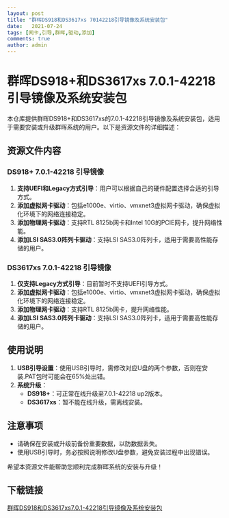```yaml
---
layout: post
title: "群晖DS918和DS3617xs 70142218引导镜像及系统安装包"
date:   2021-07-24
tags: [网卡,引导,群晖,驱动,添加]
comments: true
author: admin
---
```

# 群晖DS918+和DS3617xs 7.0.1-42218引导镜像及系统安装包

本仓库提供群晖DS918+和DS3617xs的7.0.1-42218引导镜像及系统安装包，适用于需要安装或升级群晖系统的用户。以下是资源文件的详细描述：

## 资源文件内容

### DS918+ 7.0.1-42218 引导镜像
1. **支持UEFI和Legacy方式引导**：用户可以根据自己的硬件配置选择合适的引导方式。
2. **添加虚拟网卡驱动**：包括e1000e、virtio、vmxnet3虚拟网卡驱动，确保虚拟化环境下的网络连接稳定。
3. **添加物理网卡驱动**：支持RTL 8125b网卡和Intel 10G的PCIE网卡，提升网络性能。
4. **添加LSI SAS3.0阵列卡驱动**：支持LSI SAS3.0阵列卡，适用于需要高性能存储的用户。

### DS3617xs 7.0.1-42218 引导镜像
1. **仅支持Legacy方式引导**：目前暂时不支持UEFI引导方式。
2. **添加虚拟网卡驱动**：包括e1000e、virtio、vmxnet3虚拟网卡驱动，确保虚拟化环境下的网络连接稳定。
3. **添加物理网卡驱动**：支持RTL 8125b网卡，提升网络性能。
4. **添加LSI SAS3.0阵列卡驱动**：支持LSI SAS3.0阵列卡，适用于需要高性能存储的用户。

## 使用说明

1. **USB引导设置**：使用USB引导时，需修改对应U盘的两个参数，否则在安装.PAT包时可能会在65%处出错。
2. **系统升级**：
   - **DS918+**：可正常在线升级至7.0.1-42218 up2版本。
   - **DS3617xs**：暂不能在线升级，需离线安装。

## 注意事项

- 请确保在安装或升级前备份重要数据，以防数据丢失。
- 使用USB引导时，务必按照说明修改U盘参数，避免安装过程中出现错误。

希望本资源文件能帮助您顺利完成群晖系统的安装与升级！

## 下载链接

[群晖DS918和DS3617xs7.0.1-42218引导镜像及系统安装包](https://pan.quark.cn/s/52715cf2cefc)